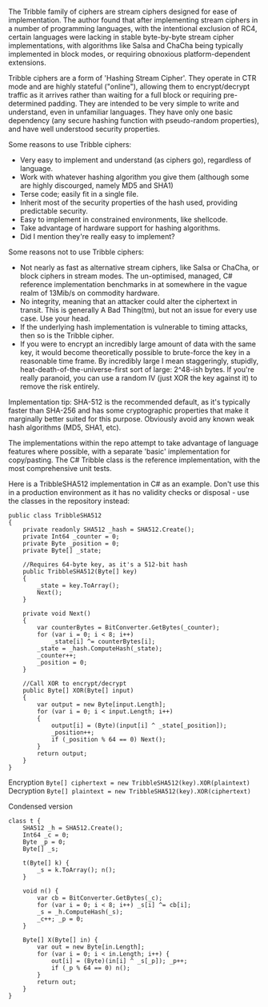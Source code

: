 The Tribble family of ciphers are stream ciphers designed for ease of implementation. The author found that after implementing stream ciphers in a number of programming languages, with the intentional exclusion of RC4, certain languages were lacking in stable byte-by-byte stream cipher implementations, with algorithms like Salsa and ChaCha being typically implemented in block modes, or requiring obnoxious platform-dependent extensions.

Tribble ciphers are a form of 'Hashing Stream Cipher'. They operate in CTR mode and are highly stateful ("online"), allowing them to encrypt/decrypt traffic as it arrives rather than waiting for a full block or requiring pre-determined padding. They are intended to be very simple to write and understand, even in unfamiliar languages. They have only one basic dependency (any secure hashing function with pseudo-random properties), and have well understood security properties.

Some reasons to use Tribble ciphers:

* Very easy to implement and understand (as ciphers go), regardless of language.
* Work with whatever hashing algorithm you give them (although some are highly discourged, namely MD5 and SHA1)
* Terse code; easily fit in a single file.
* Inherit most of the security properties of the hash used, providing predictable security.
* Easy to implement in constrained environments, like shellcode.
* Take advantage of hardware support for hashing algorithms.
* Did I mention they're really easy to implement?

Some reasons not to use Tribble ciphers:

* Not nearly as fast as alternative stream ciphers, like Salsa or ChaCha, or block ciphers in stream modes. The un-optimised, managed, C# reference implementation benchmarks in at somewhere in the vague realm of 13Mib/s on commodity hardware.
* No integrity, meaning that an attacker could alter the ciphertext in transit. This is generally A Bad Thing(tm), but not an issue for every use case. Use your head.
* If the underlying hash implementation is vulnerable to timing attacks, then so is the Tribble cipher.
* If you were to encrypt an incredibly large amount of data with the same key, it would become theoretically possible to brute-force the key in a reasonable time frame. By incredibly large I mean staggeringly, stupidly, heat-death-of-the-universe-first sort of large: 2^48-ish bytes. If you're really paranoid, you can use a random IV (just XOR the key against it) to remove the risk entirely.

Implementation tip: SHA-512 is the recommended default, as it's typically faster than SHA-256 and has some cryptographic properties that make it marginally better suited for this purpose. Obviously avoid any known weak hash algorithms (MD5, SHA1, etc).

The implementations within the repo attempt to take advantage of language features where possible, with a separate 'basic' implementation for copy/pasting. The C# Tribble class is the reference implementation, with the most comprehensive unit tests.

Here is a TribbleSHA512 implementation in C# as an example. Don't use this in a production environment as it has no validity checks or disposal - use the classes in the repository instead:

```
public class TribbleSHA512
{
	private readonly SHA512 _hash = SHA512.Create();
	private Int64 _counter = 0;
	private Byte _position = 0;
	private Byte[] _state;

	//Requires 64-byte key, as it's a 512-bit hash
	public TribbleSHA512(Byte[] key)
	{
		_state = key.ToArray();
		Next();
	}

	private void Next()
	{
		var counterBytes = BitConverter.GetBytes(_counter);
		for (var i = 0; i < 8; i++)
			_state[i] ^= counterBytes[i];
		_state = _hash.ComputeHash(_state);
		_counter++;
		_position = 0;
	}

	//Call XOR to encrypt/decrypt
	public Byte[] XOR(Byte[] input)
	{
		var output = new Byte[input.Length];
		for (var i = 0; i < input.Length; i++)
		{
			output[i] = (Byte)(input[i] ^ _state[_position]);
			_position++;
			if (_position % 64 == 0) Next();
		}
		return output;
	}
}
```

Encryption
```Byte[] ciphertext = new TribbleSHA512(key).XOR(plaintext)```
Decryption
```Byte[] plaintext = new TribbleSHA512(key).XOR(ciphertext)```

Condensed version
```
class t {
	SHA512 _h = SHA512.Create();
	Int64 _c = 0;
	Byte _p = 0;
	Byte[] _s;

	t(Byte[] k) {
		_s = k.ToArray(); n();
	}

	void n() {
		var cb = BitConverter.GetBytes(_c);
		for (var i = 0; i < 8; i++) _s[i] ^= cb[i];
		_s = _h.ComputeHash(_s);
		_c++; _p = 0;
	}

	Byte[] X(Byte[] in) {
		var out = new Byte[in.Length];
		for (var i = 0; i < in.Length; i++) {
			out[i] = (Byte)(in[i] ^ _s[_p]); _p++;
			if (_p % 64 == 0) n();
		}
		return out;
	}
}
```

